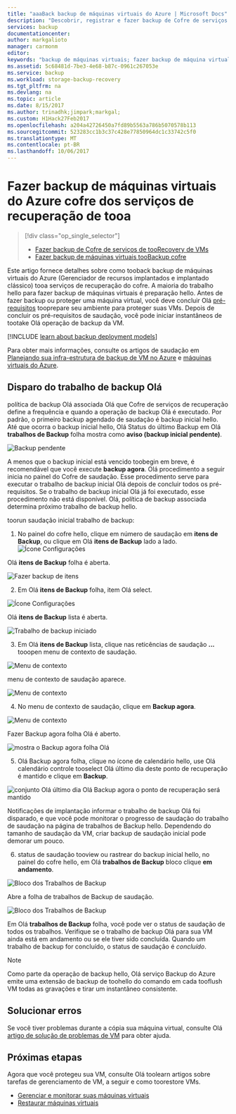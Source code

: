 ```yaml
---
title: "aaaBack backup de máquinas virtuais do Azure | Microsoft Docs"
description: "Descobrir, registrar e fazer backup de Cofre de serviços de recuperação de tooa de máquinas virtuais do Azure."
services: backup
documentationcenter: 
author: markgalioto
manager: carmonm
editor: 
keywords: "backup de máquinas virtuais; fazer backup de máquina virtual, backup e recuperação de desastres; backup de vm arm"
ms.assetid: 5c68481d-7be3-4e68-b87c-0961c267053e
ms.service: backup
ms.workload: storage-backup-recovery
ms.tgt_pltfrm: na
ms.devlang: na
ms.topic: article
ms.date: 8/15/2017
ms.author: trinadhk;jimpark;markgal;
ms.custom: H1Hack27Feb2017
ms.openlocfilehash: a204a42726450a7fd89b5563a786b5070578b113
ms.sourcegitcommit: 523283cc1b3c37c428e77850964dc1c33742c5f0
ms.translationtype: MT
ms.contentlocale: pt-BR
ms.lasthandoff: 10/06/2017
---
```

# <a name="back-up-azure-virtual-machines-tooa-recovery-services-vault"></a>Fazer backup de máquinas virtuais do Azure cofre dos serviços de recuperação de tooa
> [!div class="op_single_selector"]
> * [Fazer backup de Cofre de serviços de tooRecovery de VMs](backup-azure-arm-vms.md)
> * [Fazer backup de máquinas virtuais tooBackup cofre](backup-azure-vms.md)
>
>

Este artigo fornece detalhes sobre como tooback backup de máquinas virtuais do Azure (Gerenciador de recursos implantados e implantado clássico) tooa serviços de recuperação do cofre. A maioria do trabalho hello para fazer backup de máquinas virtuais é preparação hello. Antes de fazer backup ou proteger uma máquina virtual, você deve concluir Olá [pré-requisitos](backup-azure-arm-vms-prepare.md) tooprepare seu ambiente para proteger suas VMs. Depois de concluir os pré-requisitos de saudação, você pode iniciar instantâneos de tootake Olá operação de backup da VM.


[!INCLUDE [learn about backup deployment models](../../includes/backup-deployment-models.md)]

Para obter mais informações, consulte os artigos de saudação em [Planejando sua infra-estrutura de backup de VM no Azure](backup-azure-vms-introduction.md) e [máquinas virtuais do Azure](https://azure.microsoft.com/documentation/services/virtual-machines/).

## <a name="triggering-hello-backup-job"></a>Disparo do trabalho de backup Olá
política de backup Olá associada Olá que Cofre de serviços de recuperação define a frequência e quando a operação de backup Olá é executado. Por padrão, o primeiro backup agendado de saudação é backup inicial hello. Até que ocorra o backup inicial hello, Olá Status do último Backup em Olá **trabalhos de Backup** folha mostra como **aviso (backup inicial pendente)**.

![Backup pendente](./media/backup-azure-vms-first-look-arm/initial-backup-not-run.png)

A menos que o backup inicial está vencido toobegin em breve, é recomendável que você execute **backup agora**. Olá procedimento a seguir inicia no painel do Cofre de saudação. Esse procedimento serve para executar o trabalho de backup inicial Olá depois de concluir todos os pré-requisitos. Se o trabalho de backup inicial Olá já foi executado, esse procedimento não está disponível. Olá, política de backup associada determina próximo trabalho de backup hello.  

toorun saudação inicial trabalho de backup:

1. No painel do cofre hello, clique em número de saudação em **itens de Backup**, ou clique em Olá **itens de Backup** lado a lado. <br/>
  ![Ícone Configurações](./media/backup-azure-vms-first-look-arm/rs-vault-config-vm-back-up-now-1.png)

  Olá **itens de Backup** folha é aberta.

  ![Fazer backup de itens](./media/backup-azure-vms-first-look-arm/back-up-items-list.png)

2. Em Olá **itens de Backup** folha, item Olá select.

  ![Ícone Configurações](./media/backup-azure-vms-first-look-arm/back-up-items-list-selected.png)

  Olá **itens de Backup** lista é aberta. <br/>

  ![Trabalho de backup iniciado](./media/backup-azure-vms-first-look-arm/backup-items-not-run.png)

3. Em Olá **itens de Backup** lista, clique nas reticências de saudação **...**  tooopen menu de contexto de saudação.

  ![Menu de contexto](./media/backup-azure-vms-first-look-arm/context-menu.png)

  menu de contexto de saudação aparece.

  ![Menu de contexto](./media/backup-azure-vms-first-look-arm/context-menu-small.png)

4. No menu de contexto de saudação, clique em **Backup agora**.

  ![Menu de contexto](./media/backup-azure-vms-first-look-arm/context-menu-small-backup-now.png)

  Fazer Backup agora folha Olá é aberto.

  ![mostra o Backup agora folha Olá](./media/backup-azure-vms-first-look-arm/backup-now-blade-short.png)

5. Olá Backup agora folha, clique no ícone de calendário hello, use Olá calendário controle tooselect Olá último dia deste ponto de recuperação é mantido e clique em **Backup**.

  ![conjunto Olá último dia Olá Backup agora o ponto de recuperação será mantido](./media/backup-azure-vms-first-look-arm/backup-now-blade-calendar.png)

  Notificações de implantação informar o trabalho de backup Olá foi disparado, e que você pode monitorar o progresso de saudação do trabalho de saudação na página de trabalhos de Backup hello. Dependendo do tamanho de saudação da VM, criar backup de saudação inicial pode demorar um pouco.

6. status de saudação tooview ou rastrear do backup inicial hello, no painel do cofre hello, em Olá **trabalhos de Backup** bloco clique **em andamento**.

  ![Bloco dos Trabalhos de Backup](./media/backup-azure-vms-first-look-arm/open-backup-jobs-1.png)

  Abre a folha de trabalhos de Backup de saudação.

  ![Bloco dos Trabalhos de Backup](./media/backup-azure-vms-first-look-arm/backup-jobs-in-jobs-view-1.png)

  Em Olá **trabalhos de Backup** folha, você pode ver o status de saudação de todos os trabalhos. Verifique se o trabalho de backup Olá para sua VM ainda está em andamento ou se ele tiver sido concluída. Quando um trabalho de backup for concluído, o status de saudação é *concluído*.

  > [!NOTE]
  > Como parte da operação de backup hello, Olá serviço Backup do Azure emite uma extensão de backup de toohello do comando em cada tooflush VM todas as gravações e tirar um instantâneo consistente.
  >
  >

## <a name="troubleshooting-errors"></a>Solucionar erros
Se você tiver problemas durante a cópia sua máquina virtual, consulte Olá [artigo de solução de problemas de VM](backup-azure-vms-troubleshoot.md) para obter ajuda.

## <a name="next-steps"></a>Próximas etapas
Agora que você protegeu sua VM, consulte Olá toolearn artigos sobre tarefas de gerenciamento de VM, a seguir e como toorestore VMs.

* [Gerenciar e monitorar suas máquinas virtuais](backup-azure-manage-vms.md)
* [Restaurar máquinas virtuais](backup-azure-arm-restore-vms.md)
